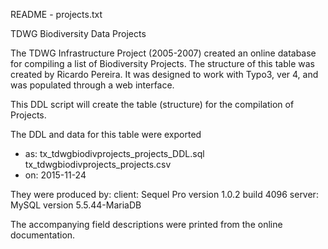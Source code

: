 README - projects.txt  

TDWG Biodiversity Data Projects

The TDWG Infrastructure Project (2005-2007) created an online database for compiling a list of Biodiversity Projects.  The structure of this table was created by Ricardo Pereira. It was designed to work with Typo3, ver 4, and was populated through a web interface. 

This DDL script will create the table (structure) for the compilation of Projects.  

The DDL and data for this table were exported 
 - as:  tx_tdwgbiodivprojects_projects_DDL.sql
        tx_tdwgbiodivprojects_projects.csv
 - on:  2015-11-24

They were produced by:
  client:  Sequel Pro version 1.0.2 build 4096 
  server:  MySQL version 5.5.44-MariaDB

The accompanying field descriptions were printed from the online documentation. 